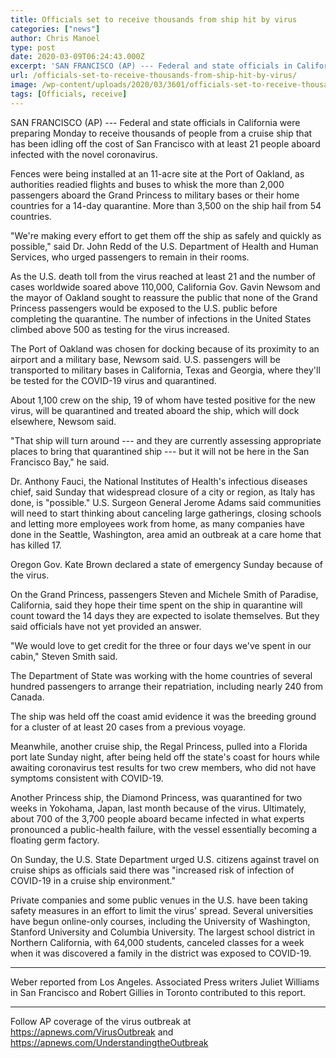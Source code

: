 ```yaml
---
title: Officials set to receive thousands from ship hit by virus
categories: ["news"]
author: Chris Manoel
type: post
date: 2020-03-09T06:24:43.000Z
excerpt: 'SAN FRANCISCO (AP) --- Federal and state officials in California were preparing Monday to receive thousands of people from a cruise ship that has been idling off the cost of San Francisco with at least 21 people aboard infected with the novel coronavirus.Fences were being installed at an 11-acre site at the Port of Oakland,&hellip;'
url: /officials-set-to-receive-thousands-from-ship-hit-by-virus/
image: /wp-content/uploads/2020/03/3601/officials-set-to-receive-thousands-from-ship-hit-by-virus.jpg
tags: [Officials, receive]
---
```


SAN FRANCISCO (AP) --- Federal and state officials in California were preparing Monday to receive thousands of people from a cruise ship that has been idling off the cost of San Francisco with at least 21 people aboard infected with the novel coronavirus.

Fences were being installed at an 11-acre site at the Port of Oakland, as authorities readied flights and buses to whisk the more than 2,000 passengers aboard the Grand Princess to military bases or their home countries for a 14-day quarantine. More than 3,500 on the ship hail from 54 countries.

"We're making every effort to get them off the ship as safely and quickly as possible," said Dr. John Redd of the U.S. Department of Health and Human Services, who urged passengers to remain in their rooms.

As the U.S. death toll from the virus reached at least 21 and the number of cases worldwide soared above 110,000, California Gov. Gavin Newsom and the mayor of Oakland sought to reassure the public that none of the Grand Princess passengers would be exposed to the U.S. public before completing the quarantine. The number of infections in the United States climbed above 500 as testing for the virus increased.

The Port of Oakland was chosen for docking because of its proximity to an airport and a military base, Newsom said. U.S. passengers will be transported to military bases in California, Texas and Georgia, where they'll be tested for the COVID-19 virus and quarantined.

About 1,100 crew on the ship, 19 of whom have tested positive for the new virus, will be quarantined and treated aboard the ship, which will dock elsewhere, Newsom said.

"That ship will turn around --- and they are currently assessing appropriate places to bring that quarantined ship --- but it will not be here in the San Francisco Bay," he said.

Dr. Anthony Fauci, the National Institutes of Health's infectious diseases chief, said Sunday that widespread closure of a city or region, as Italy has done, is "possible." U.S. Surgeon General Jerome Adams said communities will need to start thinking about canceling large gatherings, closing schools and letting more employees work from home, as many companies have done in the Seattle, Washington, area amid an outbreak at a care home that has killed 17.

Oregon Gov. Kate Brown declared a state of emergency Sunday because of the virus.

On the Grand Princess, passengers Steven and Michele Smith of Paradise, California, said they hope their time spent on the ship in quarantine will count toward the 14 days they are expected to isolate themselves. But they said officials have not yet provided an answer.

"We would love to get credit for the three or four days we've spent in our cabin," Steven Smith said.

The Department of State was working with the home countries of several hundred passengers to arrange their repatriation, including nearly 240 from Canada.

The ship was held off the coast amid evidence it was the breeding ground for a cluster of at least 20 cases from a previous voyage.

Meanwhile, another cruise ship, the Regal Princess, pulled into a Florida port late Sunday night, after being held off the state's coast for hours while awaiting coronavirus test results for two crew members, who did not have symptoms consistent with COVID-19.

Another Princess ship, the Diamond Princess, was quarantined for two weeks in Yokohama, Japan, last month because of the virus. Ultimately, about 700 of the 3,700 people aboard became infected in what experts pronounced a public-health failure, with the vessel essentially becoming a floating germ factory.

On Sunday, the U.S. State Department urged U.S. citizens against travel on cruise ships as officials said there was "increased risk of infection of COVID-19 in a cruise ship environment."

Private companies and some public venues in the U.S. have been taking safety measures in an effort to limit the virus' spread. Several universities have begun online-only courses, including the University of Washington, Stanford University and Columbia University. The largest school district in Northern California, with 64,000 students, canceled classes for a week when it was discovered a family in the district was exposed to COVID-19.

* * *

Weber reported from Los Angeles. Associated Press writers Juliet Williams in San Francisco and Robert Gillies in Toronto contributed to this report.

* * *

Follow AP coverage of the virus outbreak at <https://apnews.com/VirusOutbreak> and <https://apnews.com/UnderstandingtheOutbreak>
